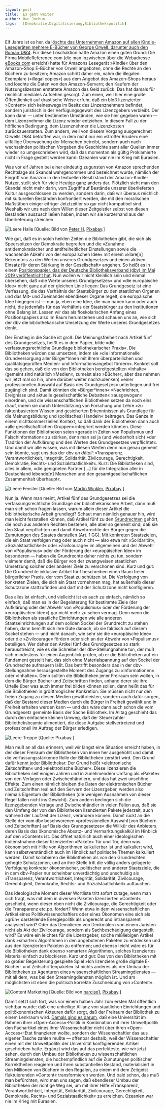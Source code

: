```yaml
---
layout:	post
title:	Es geht weiter
author:	Uwe Jochum
tags:   [Demokratie,Digitalisierung,Bibliothekspolitik]
---
```


<img src="http://vg05.met.vgwort.de/na/392276eee37b4c68a9bc1d0246a12414" width="1" height="1" alt="">	

Elf Jahre ist es her, da [löschte das Unternehmen Amazon auf
allen Kindle-Lesegeräten mehrere E-Bücher von George Orwell,
darunter auch den Roman
*1984*](https://www.theguardian.com/technology/2009/jul/17/amazon-kindle-1984). Für
diese Löschaktion hatte Amazon einen guten Grund: Die Firma
MobileReference.com (die man inzwischen über die Webadresse
[eBooks.com](eBooks.com) erreicht) hatte für Amazons Lesegerät
»Kindle« über den Amazon-Shop E-Bücher von Orwell angeboten, ohne
die Rechte an den Büchern zu besitzen; Amazon schritt daher ein,
nahm die illegalen Exemplare (»illegal copies«) aus dem Angebot
des Amazon-Shops heraus und löschte die Daten von den
Amazon-Servern; den Käufern der Nutzungslizenzen erstattete
Amazon das Geld zurück. Das hat damals für reichlich mediales
Aufsehen gesorgt. Zum einen, weil hier eine große Öffentlichkeit
auf drastische Weise erfuhr, daß ein bloß lizenzierter »Content«
sich keineswegs im Besitz des Linzenznehmers befindet, sondern
juristisch in der Verfügungsgewalt des Lizenzgebers
verbleibt. Der kann dann — unter bestimmten Umständen, wie sie
hier gegeben waren — dem Lizenznehmer die Lizenz wieder
entziehen. In diesem Fall zu der höflichen Bedingung, dem
Lizenznehmer die Lizenzkosten zurückzuerstatten. Zum andern, weil
von diesem Vorgang ausgerechnet Orwells *1984* betroffen war, in
dem nicht nur ein »Großer Bruder« eine allfällige Überwachung der
Menschen betreibt, sondern auch nach wechselnden politischen
Vorgaben die Geschichte samt aller Quellen immer wieder so
umgeschrieben wird, daß das momentan als gültig Proklamierte
nicht in Frage gestellt werden kann: Ozeanien war nie im Krieg
mit Eurasien.

<!-- ![Überwachung](/5artikel/material/pixabay-kameraueberwachung.jpg -->
<!-- "Überwachung") [Quelle: Bild von <a href="https://pixabay.com/users/vjkombajn-764634/?utm_source=link-attribution&amp;utm_medium=referral&amp;utm_campaign=image&amp;utm_content=3762055">Miloslav Hamřík</a>, <a href="https://pixabay.com/?utm_source=link-attribution&amp;utm_medium=referral&amp;utm_campaign=image&amp;utm_content=3762055">Pixabay</a>.] -->

Was vor elf Jahren bei einer eindeutig zugunsten von Amazon
sprechenden Rechtslage als Skandal wahrgenommen und bezeichnet
wurde, nämlich der Eingriff von Amazon in den textuellen
Besitzstand der Amazon-Kindle-Nutzer, stellt sich für viele
Heutige ganz anders dar. Plötzlich sieht man den Skandal nicht
mehr darin, vom Zugriff auf Bestände unserer überlieferten Kultur
ausgeschlossen zu werden, sondern darin, daß wir überaus
reichlich mit kulturellen Beständen konfrontiert werden, die mit
den moralischen Maßstäben einiger eifriger Jetztzeitler so gar
nicht kompatibel sind. Weshalb wir uns nach dem Willen dieser
Zeitgeistler selbst von diesen Beständen auszuschließen haben,
indem wir sie kurzerhand aus der Überlieferung streichen.

![Leere Halle](/5artikel/material/pixabay-leere-halle.jpg
"Leere Halle") [Quelle: Bild von <a
href="https://pixabay.com/users/Tama66-1032521/?utm_source=link-attribution&amp;utm_medium=referral&amp;utm_campaign=image&amp;utm_content=1495150">Peter
H</a>, <a
href="https://pixabay.com/?utm_source=link-attribution&amp;utm_medium=referral&amp;utm_campaign=image&amp;utm_content=1495150">Pixabay</a>.]

Wie gut, daß es in solch heiklen Zeiten die Bibliotheken gibt,
die sich als Speerspitzen der Demokratie begreifen und die
»Zunahme antidemokratischer und antifreiheitlicher Einstellungen
sowie die wachsende Abkehr von der europäischen Idee« mit einem
»klare[n] Bekenntnis zu den Werten unseres Grundgesetzes und
einen aktiven Einsatz für deren Stärkung in der Gesellschaft«
angehen. So heißt es in einem [Positionspapier, das der Deutsche
Bibliotheksverband (dbv) im Mai 2019 veröffentlicht
hat](https://www.bibliotheksverband.de/fileadmin/user_upload/DBV/positionen/Positionspapier_Bibliotheken_und_Demokratie_final.pdf). Nun
wollen wir nicht kleinlich sein und einmal übersehen, daß »die
Werte unseres Grundgesetzes« und »die europäische Idee« nicht
ganz auf der gleichen Linie liegen: Das Grundgesetz ist eine
Verfassung, die das Verhältnis der Staatsbürger zu den
staatlichen Organen und das Mit- und Zueinander ebendieser Organe
regelt; die europäische Idee hingegen ist — nun ja, eben eine
Idee, die man haben kann oder auch nicht, die jedenfalls für das
Verhältnis der Staatsbürger zu den Institutionen ohne Belang
ist. Lassen wir das als floskolarischen Anfang eines
Positionspapiers also im Raum herumstehen und schauen uns an, wie
sich der dbv die bibliothekarische Umsetzung der Werte unseres
Grundgesetzes denkt.

Der Einstieg in die Sache ist groß. Die Meinungsfreiheit nach
Artikel fünf des Grundgesetzes, heißt es in dem Papier, bilde
»die verfassungsrechtliche Grundlage bibliothekarischer
Praxis«. Die Bibliotheken würden das umsetzen, indem sie »die
informationelle Grundversorgung aller Bürger\*innen mit ihrem
überparteilichen und qualitätsgeprüften Medien- und
Informationsangebot fördern«. Konkret soll das so gehen, daß die
von den Bibliotheken bereitgestellten »Inhalte« (gemeint sind
natürlich »Medien«, zumeist also »Bücher«, aber das nehmen wir
jetzt mal so hin, ohne darüber weiter nachzudenken) »einer
professionellen Auswahl auf Basis des Grundgesetzes« unterliegen
und frei zugänglich sind. Damit könnten die »Bürger\*innen«
»Nachrichten, Ereignisse und aktuelle gesellschaftliche Debatten«
»ausgewogen« einordnen, und die wissenschaftlichen Bibliotheken
setzen da noch eins drauf, indem sie durch Unterstützung von
Forschung und Lehre »zu faktenbasiertem Wissen und gesicherten
Erkenntnissen als Grundlage für die Meinungsbildung und
(politisches) Handeln« beitragen. Das Ganze in einem
nichtkommerziellen Kontext, so daß dank der Bibliotheken dann
auch »alle gesellschaftlichen Gruppen« integriert werden
könnten. Diese Funktionen der Bibliotheken seien »gerade in
Zeiten von Populismus und Falschinformation« zu stärken, denn man
sei ja (und wiederholt sich) »der Tradition der Aufklärung und
den Werten des Grundgesetzes verpflichtet«. Und damit wir alle
wissen, was mit diesen Werten denn nun genau gemeint sein könnte,
sagt uns das der dbv *en détail*: »Transparenz, Verantwortlichkeit,
Integrität, Solidarität, Zivilcourage, Gerechtigkeit, Demokratie,
Rechts- und Sozialstaatlichkeit«. Kurz: Die Bibliotheken sind,
alles in allem, »die geeigneten Partner […] für die Integration
aller in Deutschland lebende[n] Menschen und den
gesamtgesellschaftlichen Zusammenhalt überhaupt«.

![Leere Fenster](/5artikel/material/pixabay-halle-fenster.jpg
"Leere Fenster") [Quelle: Bild von <a
href="https://pixabay.com/users/Fotoworkshop4You-2995268/?utm_source=link-attribution&amp;utm_medium=referral&amp;utm_campaign=image&amp;utm_content=1563208">Martin
Winkler</a>, <a
href="https://pixabay.com/?utm_source=link-attribution&amp;utm_medium=referral&amp;utm_campaign=image&amp;utm_content=1563208">Pixabay</a>.]


Nun ja. Wenn man meint, Artikel fünf des Grundgesetzes sei die
verfassungsrechtliche Grundlage der bibliothekarischen Arbeit,
dann muß man sich schon fragen lassen, warum allein dieser
Artikel die bibliothekarische Arbeit grundlegt? Schaut man
nämlich genauer hin, wird man leicht feststellen können, daß
Artikel fünf zu den
[Grundrechten](https://de.wikipedia.org/wiki/Grundrechte_(Deutschland))
gehört, die noch aus anderen Rechten bestehen, alle aber so
gemeint sind, daß sie den Staat verpflichten und damit
Abwehrrechte der Bürger gegen die Zumutungen des Staates
darstellen (Art.&nbsp;1 GG). Mit konkreten Staatszielen, die ein
Staat verfolgen mag oder auch nicht — also etwa mit
»Solidarität«, »Sozialstaatlichkeit« oder »Zivilcourage« im
allgemeinen und der Abwehr von »Populismus« oder der Förderung
der »europäischen Idee« im besonderen — haben die Grundrechte
daher nichts zu tun, sondern vielmehr damit, daß die Bürger von
der zwangweisen staatlichen Umsetzung solcher oder anderer Ziele
zu verschonen sind. Kurz und gut: Die Grundrechte inklusive
Artikel fünf beschreiben einen Raum freier bürgerlicher Praxis,
der vom Staat zu schützen ist. Die Verfolgung von konkreten
Zielen, die sich ein Staat vornehmen mag, hat außerhalb dieser
Schutzzone stattzufinden und darf mit der Schutzzone nicht
konfligieren.

Das alles ist einfach, und vielleicht ist es auch zu einfach,
nämlich so einfach, daß man es in der Begeisterung für bestimmte
Ziele (der Aufklärung oder der Abwehr von »Populismus« oder der
Förderung der »europäischen Idee«) gar nicht mehr zu sehen
vermag. Denn wenn die Bibliotheken als staatliche Einrichtungen
wie alle anderen Staatseinrichtungen auf dem soliden Sockel der
Grundrecht zu stehen haben, dann bemißt sich ihre Güte danach, ob
sie faktisch auf diesem Sockel stehen — und nicht danach, wie
sehr sie die »europäische Idee« oder die »Zivilcourage« fördern
oder sich an der Abwehr von »Populismus« beteiligen. Wer daher
den Artikel fünf des Grundgesetzes so stark herausstreicht, wie
es die Schreiber der dbv-Stellungnahme tun, der muß sich
mindestens für einen Augenblick prüfen, ob er die Bibliotheken
auf ein Fundament gestellt hat, das sich ohne Materialspannung
auf den Sockel der Grundrechte aufmauern läßt. Das betrifft
besonders das in der dbv-Stellungnahme herausgestellte Moment des
Zugangs zu »Informationen« oder »Inhalten«. Denn sollten die
Bibliotheken jener Freiraum sein wollen, in dem die Bürger Bücher
und Zeitschriften finden, anhand derer sie ihre Urteile über was
auch immer frei bilden können sollen, dann heißt das für die
Bibliotheken in größtmöglicher Konkretion: Sie müssen nicht nur
den freien Zugang zu diesen Medien gewährleisten, sondern auch
dafür sorgen, daß der Bestand dieser Medien durch die Bürger in
Freiheit gewählt und in Freiheit erhalten werden kann — und das
wäre dann auch schon die vom Grundgesetz gemeinte Basis der Sache
Bibliothek. Im Alltag geschieht das durch den einfachen kleinen
Umweg, daß der Steuerzahler Bibliotheksbeamte alimentiert, die
diese Aufgabe stellvertretend und professionell im Auftrag der
Bürger erledigen.

![Leere Treppe](/5artikel/material/pixabay-ruine.jpg
"Leere Treppe") [Quelle: Pixabay.]

Man muß an all das erinnern, weil wir längst eine Situation
erreicht haben, in der dieser Freiraum der Bibliotheken von innen
her ausgehöhlt und damit die verfassungsstärkende Rolle der
Bibliotheken zerstört wird. Den Grund dafür kennt jeder
Bibliothekar: Der Grund heißt »elektronische Zeitschriften« und
»elektronische Bücher«. Diese lizenzieren die Bibliotheken seit
einigen Jahren und in zunehmendem Umfang als »Pakete« von den
Verlagen oder Zwischenhändlern, und das hat zwei unschöne
Effekte. Zum einen nämlich bleiben die Daten der elektronischen
Bücher und Zeitschriften real auf den Servern der Lizenzgeber,
werden also niemals Eigentum der Bibliotheken (die wenigen
Ausnahmen von dieser Regel fallen nicht ins Gewicht). Zum andern
bedingen sich die lizenzgebenden Verlage und Zwischenhändler in
vielen Fällen aus, daß sie den Umfang der von den Bibliotheken
lizenzierten Pakete jederzeit, auch während der Laufzeit der
Lizenz, verändern können. Damit rückt an die Stelle der vom dbv
beschworenen »professionellen Auswahl [von Büchern und
Zeitschriften] auf Basis des Grundgesetzes« die Willkür des
Anbieters, deren Basis das ökonomische Absatz- und
Vermarktungskalkül im Hinblick auf den »Content« ist. Das öffnet
natürlich auch einer ideologischen Indienstnahme dieser
lizenzierten »Pakete« Tür und Tor, denn was ökonomisch mit Hilfe
von Algorithmen kalkulierbar ist und kalkuliert wird, kann
selbstverständlich auch im Hinblick auf politische Themen
kalkuliert werden. Damit kollabieren die Bibliotheken als von den
Grundrechten gehegte Schutzzonen, und an ihre Stelle tritt die
völlig anders gelagerte Verfolgung konkreter ökonomischer,
politischer und anderer Staatsziele, die in dem dbv-Papier nur
scheinbar unverdächtig und unschuldig als »Transparenz,
Verantwortlichkeit, Integrität, Solidarität, Zivilcourage,
Gerechtigkeit, Demokratie, Rechts- und Sozialstaatlichkeit«
auftauchen.

Das ideologische Moment dieser Wortliste tritt sofort zutage,
wenn man sich fragt, was mit dem in diversen Paketen lizenzierten
»Content« geschieht, wenn dieser eben nicht die Zivilcourage, die
Gerechtigkeit oder die Transparenz etc.pp. fördert?  Wenn etwa in
dem wissenschaftlichen Artikel eines Politikwissenschaftlers oder
eines Ökonomen eine sich als »grün« darstellende Energiepolitik
als ungerecht und intransparent analysiert wird? Oder das
Demolieren von Denkmälern von einem Juristen nicht als Akt der
Zivilcourage, sondern als Sachbeschädigung dargestellt wird?  Es
wäre ein leichtes für die Lizenzgeber, solche mißliebigen Artikel
dank »smarter« Algorithmen in den angebotenen Paketen zu
entdecken und aus den lizenzierten Paketen zu entfernen; und
ebenso leicht wäre es für die Bibliotheken dank ebenso »smarter«
Algorithmen, solches lizenziertes Material einfach zu
blockieren. Kurz und gut: Das von den Bibliotheken mit so großer
Begeisterung gespielte Spiel »Ich lizenziere große digitale
E-Bücher- und Zeitschriftenpakete« ist nichts anderes als der
Umbau der Bibliotheken zu Agenturen eines wissenschaftlichen
Streamingdienstes — mit all dem, was bei den Streamingdiensten
möglich ist. Und am möglichsten ist eben die politisch korrekte
Zuschneidung von »Content«.

![Content Marketing](/5artikel/material/pixabay-content-marketing.png
"Content Marketing") [Quelle: Bild von <a
href="https://pixabay.com/users/narciso1-608227/?utm_source=link-attribution&amp;utm_medium=referral&amp;utm_campaign=image&amp;utm_content=679949">narciso1</a>, <a
href="https://pixabay.com/?utm_source=link-attribution&amp;utm_medium=referral&amp;utm_campaign=image&amp;utm_content=679949">Pixabay</a>.]

Damit setzt sich fort, was vor einem halben Jahr zum ersten Mal
öffentlich sichtbar wurde: daß eine unheilige Allianz von
staatlichen Einrichtungen und politökonomischen Akteuren dafür
sorgt, daß der Freiraum der Bibliothek zu einem Lenkraum
wird. [Damals ging es
darum]((https://uwejochum.github.io/5artikel/2020/01/09/es-beginnt/)),
daß eine Universität im Rahmen ihrer »Open-Access«-Politik in
Kombination mit ihrer Umweltpolitik den Fachartikel eines ihrer
Wissenschaftler nicht über ihren »Open-Access«-Etat finanzieren
wollte, sondern der Wissenschaftler das aus eigener Tasche zahlen
mußte — offenbar deshalb, weil der Wissenschaftler einen mit der
Umweltpolitik der Universität konfligierenden Artikel geschrieben
hatte.  Ergänzt wird das auf das perfekteste, wie wir jetzt
sehen, durch den Umbau der Bibliotheken zu wissenschaftlichen
Streamingdiensten, die hochempfindlich auf die Zumutungen
politischer Korrektheiten reagieren und ihren substantiellen
Bestand, materialisiert in den Millionen von Büchern in den
Regalen, zu einem mit dem Zeitgeist fluktuierenden »Content«
transformieren werden. Und bald schon, das muß man befürchten,
wird man uns sagen, daß ebendieser Umbau der Bibliotheken der
richtige Weg sei, um mit ihrer Hilfe »Transparenz,
Verantwortlichkeit, Integrität, Solidarität, Zivilcourage,
Gerechtigkeit, Demokratie, Rechts- und Sozialstaatlichkeit« zu
erreichen. Ozeanien war nie im Krieg mit Eurasien.

